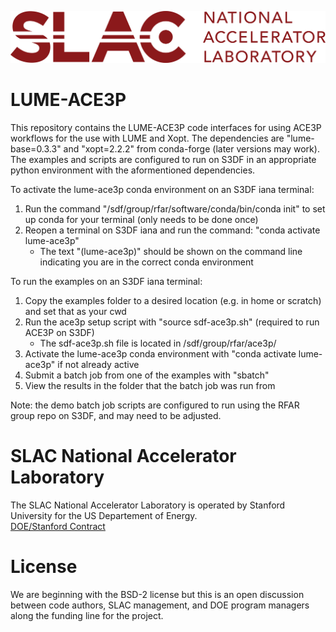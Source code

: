 ![logo](./logos/SLAC-lab-hires.png)
# LUME-ACE3P

This repository contains the LUME-ACE3P code interfaces for using ACE3P workflows for the use with LUME and Xopt. The dependencies are "lume-base=0.3.3" and "xopt=2.2.2" from conda-forge (later versions may work). The examples and scripts are configured to run on S3DF in an appropriate python environment with the aformentioned dependencies.

To activate the lume-ace3p conda environment on an S3DF iana terminal:
1. Run the command "/sdf/group/rfar/software/conda/bin/conda init" to set up conda for your terminal (only needs to be done once)
2. Reopen a terminal on S3DF iana and run the command: "conda activate lume-ace3p"
   - The text "(lume-ace3p)" should be shown on the command line indicating you are in the correct conda environment

To run the examples on an S3DF iana terminal:
1. Copy the examples folder to a desired location (e.g. in home or scratch) and set that as your cwd
2. Run the ace3p setup script with "source sdf-ace3p.sh" (required to run ACE3P on S3DF)
   - The sdf-ace3p.sh file is located in /sdf/group/rfar/ace3p/
3. Activate the lume-ace3p conda environment with "conda activate lume-ace3p" if not already active
4. Submit a batch job from one of the examples with "sbatch"
5. View the results in the folder that the batch job was run from

Note: the demo batch job scripts are configured to run using the RFAR group repo on S3DF, and may need to be adjusted.

# SLAC National Accelerator Laboratory
The SLAC National Accelerator Laboratory is operated by Stanford University for the US Departement of Energy.  
[DOE/Stanford Contract](https://legal.slac.stanford.edu/sites/default/files/Conformed%20Prime%20Contract%20DE-AC02-76SF00515%20as%20of%202022.10.01.pdf)

# License

We are beginning with the BSD-2 license but this is an open discussion between code authors, SLAC management, and DOE program managers along the funding line for the project.  
